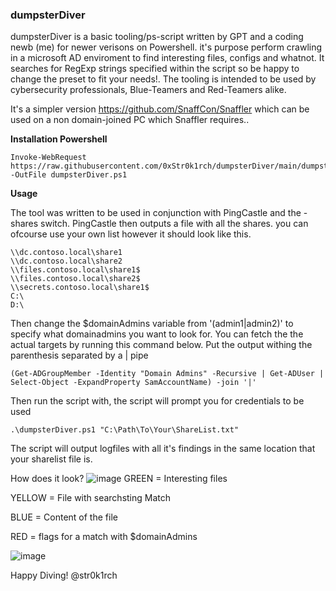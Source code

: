 ### dumpsterDiver

dumpsterDiver is a basic tooling/ps-script written by GPT and a coding newb (me) for newer verisons on Powershell.
it's purpose perform crawling in a microsoft AD enviroment to find interesting files, configs and whatnot.
It searches for RegExp strings specified within the script so be happy to change the preset to
fit your needs!. The tooling is intended to be used by cybersecurity professionals, Blue-Teamers and Red-Teamers alike.

It's a simpler version https://github.com/SnaffCon/Snaffler which can be used on a non domain-joined PC which Snaffler requires..

**Installation Powershell**
```
Invoke-WebRequest https://raw.githubusercontent.com/0xStr0k1rch/dumpsterDiver/main/dumpsterDiver.ps1 -OutFile dumpsterDiver.ps1
```

**Usage**

The tool was written to be used in conjunction with PingCastle and the -shares switch. PingCastle then outputs a file with all the shares. 
you can ofcourse use your own list however it should look like this.

```
\\dc.contoso.local\share1
\\dc.contoso.local\share2
\\files.contoso.local\share1$
\\files.contoso.local\share2$
\\secrets.contoso.local\share1$
C:\
D:\
```

Then change the $domainAdmins variable from '(admin1|admin2)' to specify what domainadmins you want to look for.
You can fetch the the actual targets by running this command below. Put the output withing the parenthesis separated by a | pipe
```
(Get-ADGroupMember -Identity "Domain Admins" -Recursive | Get-ADUser | Select-Object -ExpandProperty SamAccountName) -join '|'
```
Then run the script with, the script will prompt you for credentials to be used
```
.\dumpsterDiver.ps1 "C:\Path\To\Your\ShareList.txt"
```
The script will output logfiles with all it's findings in the same location that your sharelist file is.

How does it look?
![image](https://github.com/0xStr0k1rch/dumpsterDiver/assets/130508141/912ac159-82ba-482a-8509-379f180ac859)
GREEN = Interesting files

YELLOW = File with searchsting Match

BLUE = Content of the file

RED = flags for a match with $domainAdmins

![image](https://github.com/0xStr0k1rch/dumpsterDiver/assets/130508141/90477626-9143-4558-8b60-699cc3b0e441)

Happy Diving!
@str0k1rch



